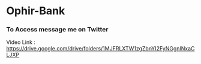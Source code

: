 # Ophir-Bank

### To Access message me on Twitter

Video Link : https://drive.google.com/drive/folders/1MJFRLXTW1zgZbnYI2FyNGgnINxaCLJXP
